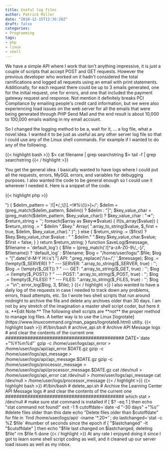 ```yaml
---
title: Useful log files
author: Patrick Miller
date: "2010-12-15T12:36:28Z"
draft: false
categories:
- Programming
tags:
- php
- linux
- shell
---
```

We have a simple API where I work that isn't anything impressive, it is just a couple of scripts that accept POST and GET requests. However the previous developer who worked on it hadn't considered the total ramifications and logged all requests using an email with print statements. Additionally, for each request there could be up to 3 emails generated, one for the initial request, one for errors, and one that included the payment gateway request and response. Not mention it definitely breaks PCI Compliance by emailing people's credit card information, but we were also experiencing load issues on the web server for all the emails that were being generated through PHP Send Mail and the end result is about 10,000 to 100,000 emails waiting in my email account.
<!--more-->

So I changed the logging method to be a, wait for it, ... a log file, what a novel idea. I wanted it to be just as useful as any other server log file so that I could use any of the Linux shell commands. For example if I wanted to do any of the following.

{{< highlight bash >}}
$> cat filename | grep searchstring
$> tail -f | grep searchstring
{{< / highlight >}}

You get the general idea. I basically wanted to have logs where I could put all the requests, errors, MySQL errors, and variables for debugging purposes. I also wanted the code to be general enough so I could use it wherever I needed it. Here is a snippet of the code.

{{< highlight php >}}
<?php
function array_to_string($array, $first = false, $delim = "|", $key_value_char = "=>") {
  $delim_pattern     = '/[|*/,;\[\].=!#%\(\)>]+/';
  $delim             = (preg_match($delim_pattern, $delim)) ? $delim : "|";
  $key_value_char    = (preg_match($delim_pattern, $key_value_char)) ? $key_value_char : "=>";
  $return_string     = '';
  foreach($array as $key=>$value) {
   if(is_array($value)) {
     $return_string .= " $delim ".$key." Array( ".array_to_string($value, $_first = true, $delim, $key_value_char)." )";
    } else {
     $return_string .= ($first) ? $key.$key_value_char.$value : " ".$delim." ".$key.$key_value_char.$value;
     $first = false;
    }
   }
   return $return_string;
 }
 function SaveLog($message, $filename = 'default_log') {
  $file = (preg_match('/[^a-zA-Z0-9\/_-]/', $filename)) ? 'default_log' : $filename;
  $log = "/home/user/logs/".$file;
  $log = "[".date('d-M-Y H:i:s')."] API: ".preg_replace('/\s+/',' ',$message);
  $log .= (!empty($_SERVER)) ? " --- SERVER: ".array_to_string($_SERVER, true) : '';
  $log .= (!empty($_GET)) ? " --- GET: ".array_to_string($_GET, true) : '';
  $log .= (!empty($_POST)) ? " --- POST: ".array_to_string($_POST, true) : '';
  $log .= (!empty($_FILES)) ? " --- FILES: ".array_to_string($_FILES, true) : '';
  $log .= "\n";
  error_log($log, 3, $file);
 }
{{< / highlight >}}

I also wanted to have a daily log of the requests in case I needed to track down any problems, errors, fraud attempts, etc. So I wrote two shell scripts that run around midnight to archive the file and delete any archives older than 30 days. I am not by any stretch of the imagination a master shell script coder, but here it is.

**Edit Note:** The following shell scripts are **not**
the proper method to manage log files. A better way is to use the Linux [logrotate](https://www.linuxcommand.org/man_pages/logrotate8.html) utilty.


{{< highlight bash >}}
#!/bin/bash
# archive_api.sh
# Archive API Message logs
# and clear the contents of the current one
###########################################
DATE=`date +"%Y%m%d"`
gzip -c /home/user/logs/api_error > /home/user/logs/api/api_error.$DATE.gz
gzip -c /home/user/logs/api_message > /home/user/logs/api/api_message.$DATE.gz
gzip -c /home/user/logs/processor_message > /home/user/logs/api/processor_message.$DATE.gz
cat /dev/null > /home/user/logs/api_error
cat /dev/null > /home/user/logs/api_message
cat /dev/null > /home/user/logs/processor_message
{{< / highlight >}}

{{< highlight bash >}}
#!/bin/bash
# delete_api.sh
# Archive the Learning Center API Message logs
# and clear the contents of the current one
###########################################
which stat > /dev/null
# make sure stat command is installed
if [ $? -eq 1 ]
then
 echo "stat command not found!"
 exit -1
fi
cutoffdate=`date -d "-30 days" +"%s"`    #delete files older than this date
echo "Delete files older than $cutoffdate"
for file in `find /home/user/logs/api/ -iname '*.20*'`;
do
 lastchanged=`stat -c %Z $file` #number of seconds since the epoch
 if [ "$lastchanged" -lt "$cutoffdate" ]
 then
 echo "$file last changed on $lastchanged, deleting $file"
 rm $file
 fi
done
{{< / highlight >}}

At any rate I enjoyed doing it since I got to learn some shell script coding as well, and it cleaned up our server load issues as well as my inbox.

